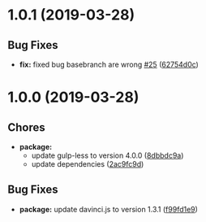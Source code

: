 # 1.0.1 (2019-03-28)

## Bug Fixes

* **fix:**  fixed bug basebranch are wrong [#25](https://github.com/q2g/q2g-ext-listbox/pull/25) ([62754d0c](https://github.com/q2g/q2g-ext-listbox/commit/62754d0c5857c394743165f05fa445b831f68a60))

# 1.0.0 (2019-03-28)

## Chores

* **package:**
  * update gulp-less to version 4.0.0 ([8dbbdc9a](https://github.com/q2g/q2g-ext-listbox/commit/8dbbdc9ade73cc3c97f553214aa6da093f7f729b))
  * update dependencies ([2ac9fc9d](https://github.com/q2g/q2g-ext-listbox/commit/2ac9fc9d100749c9103700b3ebc2acaa6f6cebdf))

## Bug Fixes

* **package:**  update davinci.js to version 1.3.1 ([f99fd1e9](https://github.com/q2g/q2g-ext-listbox/commit/f99fd1e93e32f3bb3379ec1e32fd1cf2e864a02a))